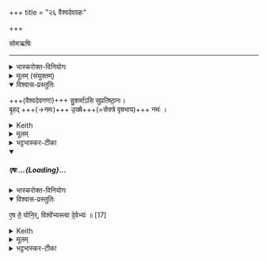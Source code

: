 +++
title = "२६ वैश्वदेवग्रहः"

+++

सोमऋषिः

_______
<details><summary>भास्करोक्त-विनियोगः</summary>

1सवितृ-पात्रेण वैश्वदेवं कलशाद् गृह्णाति - सुशर्मेति यजुषा ॥ 
</details>
<details><summary>मूलम् (संयुक्तम्)</summary>

सु॒शर्मा॑ऽसि सुप्रतिष्ठा॒नो बृ॒हदु॒ख्षे नमः॑ ।
</details>
<details open><summary>विश्वास-प्रस्तुतिः</summary>

+++(वैश्वदेवगण!)+++ सु॒शर्मा॑ऽसि सुप्रतिष्ठा॒नः।  
बृ॒हद् +++(→नमः)+++ उ॒ख्षे+++(=सेक्त्रे वृषभाय)+++ नमः॑ ।
</details>
<details><summary>Keith</summary>

Thou givest good protection, and art well established.  
Homage to the great bull!

</details>
<details><summary>मूलम्</summary>

सु॒शर्मा॑ऽसि सुप्रतिष्ठा॒नः।   
बृ॒हदु॒ख्षे नमः॑ ।
</details>
<details><summary>भट्टभास्कर-टीका</summary>

वैश्वदेवो गण उच्यते । **सुशर्मा** सुसुखः शोभनग्रहो वा त्वमसि । 'सोर्मनसी' इत्युत्तरपदाद्युदात्तत्वम् । 

**सुप्रतिष्ठानः** शोभनं प्रतिष्ठानं प्रतिष्ठा यज्ञाख्या यस्य त्वम् ।  
यद्वा - सुष्टु प्रतिष्ठन्ति सर्वे यागाभिनिवृत्तिद्वारेणेति **सुप्रतिष्ठानः** । 'मन्क्तिन्व्याख्यान' इत्यादिना उत्तरपदान्तोदात्तत्वमकारकादावपि भविष्यति ।   
तस्मै तुभ्यं **उक्षे** सेक्त्रे वृष्टिमुत्पादयित्रे । 'सावेकाचः' इति चतुर्थ्या उदात्तत्वम् । इदं **बृहन् नमः** । 'नञ्सुभ्याम्' इत्युत्तरपदान्तोदात्तत्वम् । अन्नं सोमाख्यं गृह्यते त्वदर्थं गृह्नीमः । यद्वा - सोम एवोच्यते, हे सोम सुशर्मासीत्यादि समानम् । तादृशस्त्वं बृहन्नमः प्रभूतमन्नं अदनीयमस्मै उक्षे वैश्वदेवाय गणाय गृह्यस इति ॥
</details>
<div class="js_include" includetitle="false" newlevelforh1="5" unfilled url="/vedAH_yajuH/taittirIyam/sArasvata-vibhAgaH/saMhitA/yajuH/sarva-prastutiH/1/4_somAbhiShavAdi/16_vaishvadevagrahaH/eShaH.md">
<details open><summary><h5>एषः ...{Loading}...</h5></summary>
<details><summary>भास्करोक्त-विनियोगः</summary>

2एष ते योनिर्विश्वेभ्यस्त्वा देवेभ्य इति सादयति ॥ 'वैश्वदेव्यो वै प्रजा असावादित्यश्शुक्रः' इत्यादि ब्राह्मणम्  ॥
</details>
<details open><summary>विश्वास-प्रस्तुतिः</summary>

ए॒ष ते॒ योनि॒र्, विश्वे᳚भ्यस्त्वा दे॒वेभ्यः॑ ॥ [17]
</details>
<details><summary>Keith</summary>

This is thy birthplace; to the All-gods thee!
</details>
<details><summary>मूलम्</summary>

ए॒ष ते॒ योनि॒र्विश्वे᳚भ्यस्त्वा दे॒वेभ्यः॑ ॥ [17]
</details>
</details>
</div>
<details><summary>भट्टभास्कर-टीका</summary>

2एष ते योनिः इत्यादि व्याख्यातप्रायम् । 'वैश्वदेव्यो वै प्रजा वैश्वदेवः कलशः' इत्यादि ब्राह्मणम्  ॥
</details>
